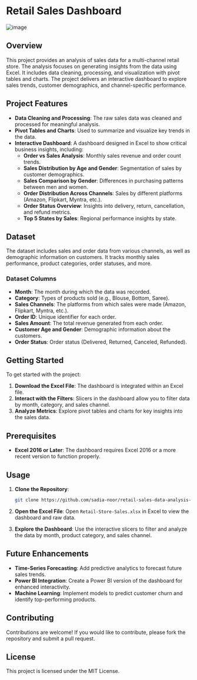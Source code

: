 # Retail Sales Dashboard
![image](https://github.com/user-attachments/assets/9ed895d2-9818-4953-985f-0739cea4908b)

## Overview

This project provides an analysis of sales data for a multi-channel retail store. The analysis focuses on generating insights from the data using Excel. It includes data cleaning, processing, and visualization with pivot tables and charts. The project delivers an interactive dashboard to explore sales trends, customer demographics, and channel-specific performance.

## Project Features

- **Data Cleaning and Processing**: The raw sales data was cleaned and processed for meaningful analysis.
- **Pivot Tables and Charts**: Used to summarize and visualize key trends in the data.
- **Interactive Dashboard**: A dashboard designed in Excel to show critical business insights, including:
  - **Order vs Sales Analysis**: Monthly sales revenue and order count trends.
  - **Sales Distribution by Age and Gender**: Segmentation of sales by customer demographics.
  - **Sales Comparison by Gender**: Differences in purchasing patterns between men and women.
  - **Order Distribution Across Channels**: Sales by different platforms (Amazon, Flipkart, Myntra, etc.).
  - **Order Status Overview**: Insights into delivery, return, cancellation, and refund metrics.
  - **Top 5 States by Sales**: Regional performance insights by state.

## Dataset

The dataset includes sales and order data from various channels, as well as demographic information on customers. It tracks monthly sales performance, product categories, order statuses, and more.

### Dataset Columns

- **Month**: The month during which the data was recorded.
- **Category**: Types of products sold (e.g., Blouse, Bottom, Saree).
- **Sales Channels**: The platforms from which sales were made (Amazon, Flipkart, Myntra, etc.).
- **Order ID**: Unique identifier for each order.
- **Sales Amount**: The total revenue generated from each order.
- **Customer Age and Gender**: Demographic information about the customers.
- **Order Status**: Order status (Delivered, Returned, Canceled, Refunded).

## Getting Started

To get started with the project:

1. **Download the Excel File**: The dashboard is integrated within an Excel file.
2. **Interact with the Filters**: Slicers in the dashboard allow you to filter data by month, category, and sales channel.
3. **Analyze Metrics**: Explore pivot tables and charts for key insights into the sales data.

## Prerequisites

- **Excel 2016 or Later**: The dashboard requires Excel 2016 or a more recent version to function properly.

## Usage

1. **Clone the Repository**:
    ```bash
    git clone https://github.com/sadia-noor/retail-sales-data-analysis-and-dashboard.git
    ```

2. **Open the Excel File**: 
    Open `Retail-Store-Sales.xlsx` in Excel to view the dashboard and raw data.

3. **Explore the Dashboard**: 
    Use the interactive slicers to filter and analyze the data by month, product category, and sales channel.

## Future Enhancements

- **Time-Series Forecasting**: Add predictive analytics to forecast future sales trends.
- **Power BI Integration**: Create a Power BI version of the dashboard for enhanced interactivity.
- **Machine Learning**: Implement models to predict customer churn and identify top-performing products.

## Contributing

Contributions are welcome! If you would like to contribute, please fork the repository and submit a pull request.

## License

This project is licensed under the MIT License.
